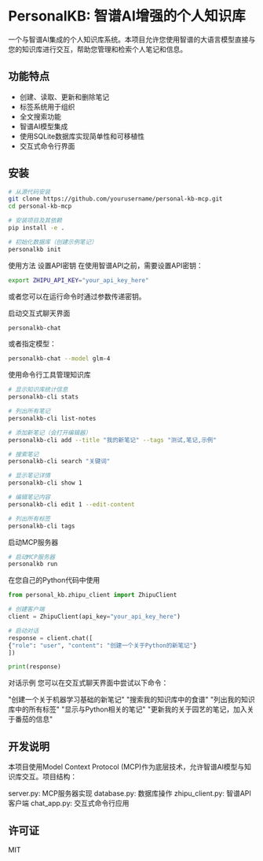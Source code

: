 # PersonalKB: 智谱AI增强的个人知识库  

一个与智谱AI集成的个人知识库系统。本项目允许您使用智谱的大语言模型直接与您的知识库进行交互，帮助您管理和检索个人笔记和信息。  

## 功能特点  

- 创建、读取、更新和删除笔记  
- 标签系统用于组织  
- 全文搜索功能  
- 智谱AI模型集成  
- 使用SQLite数据库实现简单性和可移植性  
- 交互式命令行界面  

## 安装  

```bash  
# 从源代码安装  
git clone https://github.com/yourusername/personal-kb-mcp.git  
cd personal-kb-mcp 

# 安装项目及其依赖  
pip install -e .  

# 初始化数据库（创建示例笔记）  
personalkb init  

```


使用方法
设置API密钥
在使用智谱API之前，需要设置API密钥：

```bash
export ZHIPU_API_KEY="your_api_key_here"  
```
或者您可以在运行命令时通过参数传递密钥。

启动交互式聊天界面
```bash
personalkb-chat  
```
或者指定模型：

```bash
personalkb-chat --model glm-4  
```

使用命令行工具管理知识库
```bash
# 显示知识库统计信息  
personalkb-cli stats  

# 列出所有笔记  
personalkb-cli list-notes  

# 添加新笔记（会打开编辑器）  
personalkb-cli add --title "我的新笔记" --tags "测试,笔记,示例"  

# 搜索笔记  
personalkb-cli search "关键词"  

# 显示笔记详情  
personalkb-cli show 1  

# 编辑笔记内容  
personalkb-cli edit 1 --edit-content  

# 列出所有标签  
personalkb-cli tags  
```

启动MCP服务器
```bash
# 启动MCP服务器  
personalkb run  
```


在您自己的Python代码中使用
```python
from personal_kb.zhipu_client import ZhipuClient  

# 创建客户端  
client = ZhipuClient(api_key="your_api_key_here")  

# 启动对话  
response = client.chat([  
{"role": "user", "content": "创建一个关于Python的新笔记"}  
])  

print(response)  
```

对话示例
您可以在交互式聊天界面中尝试以下命令：

"创建一个关于机器学习基础的新笔记"
"搜索我的知识库中的食谱"
"列出我的知识库中的所有标签"
"显示与Python相关的笔记"
"更新我的关于园艺的笔记，加入关于番茄的信息"


## 开发说明
本项目使用Model Context Protocol (MCP)作为底层技术，允许智谱AI模型与知识库交互。项目结构：

server.py: MCP服务器实现
database.py: 数据库操作
zhipu_client.py: 智谱API客户端
chat_app.py: 交互式命令行应用


## 许可证
MIT


